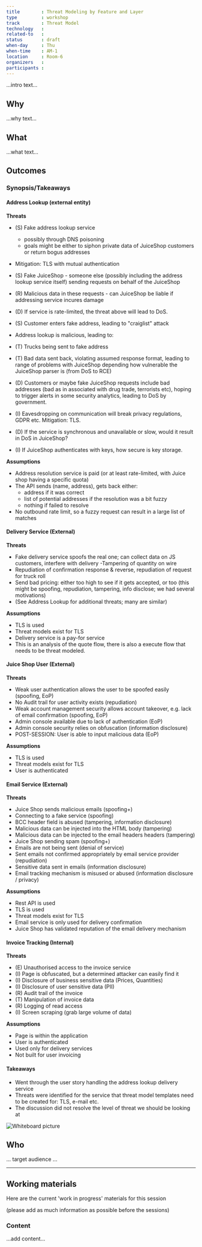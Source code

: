 ```yaml
---
title        : Threat Modeling by Feature and Layer
type         : workshop
track        : Threat Model
technology   :
related-to   :
status       : draft
when-day     : Thu
when-time    : AM-1
location     : Room-6
organizers   :
participants :
---
```


...intro text...

## Why

...why text...

## What

...what text...

## Outcomes

### Synopsis/Takeaways

#### Address Lookup (external entity)

**Threats**

- (S) Fake address lookup service
    - possibly through DNS poisoning
    - goals might be either to siphon private data of JuiceShop customers or return bogus addresses
 - Mitigation: TLS with mutual authentication
    
- (S) Fake JuiceShop - someone else (possibly including the address lookup service itself) sending requests on behalf of the JuiceShop
- (R) Malicious data in these requests - can JuiceShop be liable if addressing service incures damage
    
- (D) If service is rate-limited, the threat above will lead to DoS.

- (S) Customer enters fake address, leading to "craiglist" attack

- Address lookup is malicious, leading to:

- (T) Trucks being sent to fake address
- (T) Bad data sent back, violating assumed response format, leading to range of problems with JuiceShop depending how vulnerable the JuiceShop parser is (from DoS to RCE)

- (D) Customers or maybe fake JuiceShop requests include bad addresses (bad as in associated with drug trade, terrorists etc), hoping to trigger alerts in some security analytics, leading to DoS by government.

- (I) Eavesdropping on communication will break privacy regulations, GDPR etc.
    Mitigation: TLS.

- (D) If the service is synchronous and unavailable or slow, would it result in DoS in JuiceShop?

- (I) If JuiceShop authenticates with keys, how secure is key storage.


**Assumptions**

- Address resolution service is paid (or at least rate-limited, with Juice shop having a specific quota)
- The API sends (name, address), gets back either:
  - address if it was correct
  - list of potential addresses if the resolution was a bit fuzzy
  - nothing if failed to resolve
- No outbound rate limit, so a fuzzy request can result in a large list of matches


#### Delivery Service (External)

**Threats**
- Fake delivery service spoofs the real one; can collect data on JS customers, interfere with delivery
 -Tampering of quantity on wire
 - Repudiation of confirmation response & reverse, repudiation of request for truck roll
 - Send bad pricing: either too high to see if it gets accepted, or too (this might be spoofing, repudiation, tampering, info disclose; we had several motivations)
 - (See Address Lookup for additional threats; many are similar)


**Assumptions**

- TLS is used
- Threat models exist for TLS
- Delivery service is a pay-for service
- This is an analysis of the quote flow, there is also a execute flow that needs to be threat modeled.


#### Juice Shop User (External)

**Threats**

- Weak user authentication allows the user to be spoofed easily (spoofing, EoP)
- No Audit trail for user activity exists (repudiation)
- Weak account management security allows account takeover, e.g. lack of email confirmation (spoofing, EoP)
- Admin console available due to lack of authentication (EoP)
- Admin console security relies on obfuscation (information disclosure)
- POST-SESSION: User is able to input malicious data (EoP)

**Assumptions**

- TLS is used
- Threat models exist for TLS
- User is authenticated

#### Email Service (External)

**Threats**

- Juice Shop sends malicious emails (spoofing+)
- Connecting to a fake service (spoofing)
- BCC header field is abused (tampering, information disclosure)
- Malicious data can be injected into the HTML body (tampering)
- Malicious data can be injected to the email headers headers (tampering)
- Juice Shop sending spam (spoofing+)
- Emails are not being sent (denial of service)
- Sent emails not confirmed appropriately by email service provider (repudiation)
- Sensitive data sent in emails (information disclosure)
- Email tracking mechanism is misused or abused (information disclosure / privacy)

**Assumptions**

- Rest API is used
- TLS is used
- Threat models exist for TLS
- Email service is only used for delivery confirmation
- Juice Shop has validated reputation of the email delivery mechanism

#### Invoice Tracking (Internal)

**Threats**

- (E) Unauthorised access to the invoice service
- (I) Page is obfuscated, but a determined attacker can easily find it
- (I) Disclosure of business sensitive data (Prices, Quantities)
- (I) Disclosure of user sensitive data (PII)
- (R) Audit trail of the invoice
- (T) Manipulation of invoice data
- (R) Logging of read access
- (I) Screen scraping (grab large volume of data)

**Assumptions**

- Page is within the application
- User is authenticated
- Used only for delivery services
- Not built for user invoicing

#### Takeaways

- Went through the user story handling the address lookup delivery service
- Threats were identified for the service that threat model templates need to be created for: TLS, e-mail etc.
- The discussion did not resolve the level of threat we should be looking at

![Whiteboard picture](https://raw.githubusercontent.com/OWASP/owasp-summit-2017/master/Working-Sessions/Threat-Model/whiteboard-photos/By-Feature-and-Layer.jpg)

## Who

... target audience ...

---

## Working materials

Here are the current 'work in progress' materials for this session

(please add as much information as possible before the sessions)

### Content

...add content...
